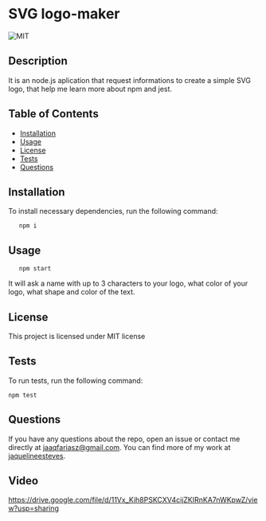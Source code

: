 # SVG logo-maker
  ![MIT](https://img.shields.io/static/v1?label=License&message=MIT&color=blue)
  
  ## Description 
   It is an node.js aplication that request informations to create a simple SVG logo, that help me learn more about npm and jest.

  ## Table of Contents 
  * [Installation](#installation)
  * [Usage](#usage)
  * [License](#license)
  * [Tests](#tests)
  * [Questions](#questions)
  
   ## Installation 
  To install necessary dependencies, run the following command:

```
   npm i

```

  ## Usage

```
   npm start

```
 It will ask a name with up to 3 characters to your logo, what color of your logo, what shape and color of the text.


  ## License 
  This project is licensed under MIT license  


  ## Tests
  To run tests, run the following command:

```
npm test
```

  ## Questions
  If you have any questions about the repo, open an issue or contact me directly at jaaqfariasz@gmail.com. You can find more of my work at [jaquelineesteves](https://github.com/jaquelineesteves/).
    
    
  ## Video
https://drive.google.com/file/d/11Vx_Kih8PSKCXV4cijZKIRnKA7nWKpwZ/view?usp=sharing
